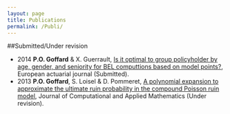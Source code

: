 ```yaml
---
layout: page
title: Publications
permalink: /Publi/
---
```


##Submitted/Under revision

* 2014 **P.O. Goffard** & X. Guerrault, [Is it optimal to group policyholder by age, gender, and seniority for BEL computtions based on model points?](/Publications/DraftMPGrouping.pdf), European actuarial journal (Submitted).
* 2013 **P.O. Goffard**, S. Loisel & D. Pommeret, [A polynomial expansion to approximate the ultimate ruin probability in the compound Poisson ruin model](/Publications/RuinTheoryContribution2.pdf), Journal of Computational and Applied Mathematics (Under revision).
